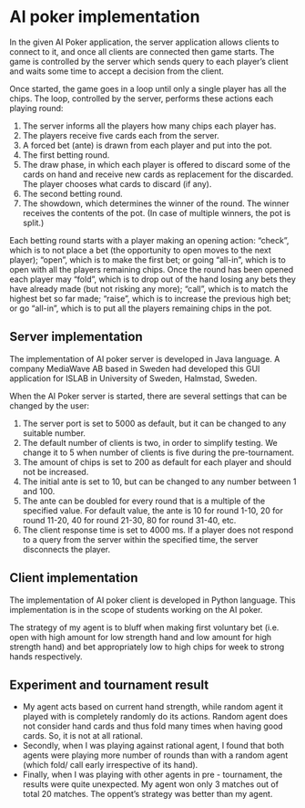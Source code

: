 # AI poker implementation
In the given AI Poker application, the server application allows clients to connect to it, and once all clients are connected then game starts. The game is controlled by the server which  sends query to each player’s client and waits some time to accept a decision from the client. 

Once started, the game goes in a loop until only a single player has all the chips. The loop, controlled by the server, performs these actions each playing round:  
1. The server informs all the players how many chips each player has. 
2. The players receive five cards each from the server. 
3. A forced bet (ante) is drawn from each player and put into the pot.
4. The first betting round. 
5. The draw phase, in which each player is offered to discard some of the cards on hand and receive new cards as replacement for the discarded. The player chooses what cards to discard (if any). 
6. The second betting round.
7. The showdown, which determines the winner of the round. The winner receives the contents of the pot. (In case of multiple winners, the pot is split.) 

Each betting round starts with a player making an opening action: “check”, which is to not place a bet (the opportunity to open moves to the next player); “open”, which is to make the first bet; or going “all-in”, which is to open with all the players remaining chips. Once the round has been opened each player may “fold”, which is to drop out of the hand losing any bets they have already made (but not risking any more); “call”, which is to match the highest bet so far made; “raise”, which is to increase the previous high bet; or go “all-in”, which is to put all the players remaining chips in the pot. 

## Server implementation
The implementation of AI poker server is developed in Java language. A company MediaWave AB based in Sweden had developed this GUI application for ISLAB in University of Sweden, Halmstad, Sweden.

When the AI Poker server is started, there are several settings that can be changed by the user:  
1. The server port is set to 5000 as default, but it can be changed to any suitable number.  
2. The default number of clients is two, in order to simplify testing. We change it to 5 when number of clients is five during the pre-tournament. 
3. The amount of chips is set to 200 as default for each player and should not be increased. 
4. The initial ante is set to 10, but can be changed to any number between 1 and 100.  
5. The ante can be doubled for every round that is a multiple of the specified value. For default value, the ante is 10 for round 1-10, 20 for round 11-20, 40 for round 21-30, 80 for round 31-40, etc. 
6. The client response time is set to 4000 ms. If a player does not respond to a query from the server within the specified time, the server disconnects the player. 

## Client implementation
The implementation of AI poker client is developed in Python language. This implementation is in the scope of students working on the AI poker.

The strategy of my agent is to bluff when making first voluntary bet (i.e. open with high amount for low strength hand and low amount for high strength hand) and bet appropriately low to high chips for week to strong hands respectively. 

## Experiment and tournament result 
- My agent acts based on current hand strength, while random agent it played with is completely randomly do its actions. Random agent does not consider hand cards and thus fold many times when having good cards. So, it is not at all rational. 
- Secondly, when I was playing against rational agent, I found that both agents were playing more number of rounds than with a random agent (which fold/ call early irrespective of its hand). 
- Finally, when I was playing with other agents in pre - tournament, the results were quite unexpected. My agent won only 3 matches out of total 20 matches. The oppent’s strategy was better than my agent. 
